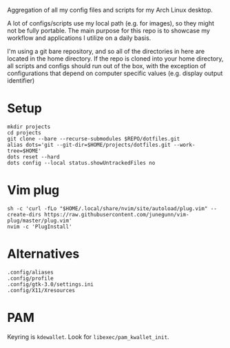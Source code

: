 Aggregation of all my config files and scripts for my Arch Linux desktop.

A lot of configs/scripts use my local path (e.g. for images), so they might not be fully portable.
The main purpose for this repo is to showcase my workflow and applications I utilize on a daily basis.

I'm using a git bare repository, and so all of the directories in here are located in the home directory. 
If the repo is cloned into your home directory, all scripts and configs should run out of the box, with the exception of configurations that depend on computer specific values (e.g. display output identifier)

# Setup
```
mkdir projects
cd projects
git clone --bare --recurse-submodules $REPO/dotfiles.git
alias dots='git --git-dir=$HOME/projects/dotfiles.git --work-tree=$HOME'
dots reset --hard
dots config --local status.showUntrackedFiles no
```

# Vim plug
```
sh -c 'curl -fLo "$HOME/.local/share/nvim/site/autoload/plug.vim" --create-dirs https://raw.githubusercontent.com/junegunn/vim-plug/master/plug.vim'
nvim -c 'PlugInstall'
```

# Alternatives
```
.config/aliases
.config/profile
.config/gtk-3.0/settings.ini
.config/X11/Xresources
```

# PAM
Keyring is `kdewallet`. Look for `libexec/pam_kwallet_init`.
